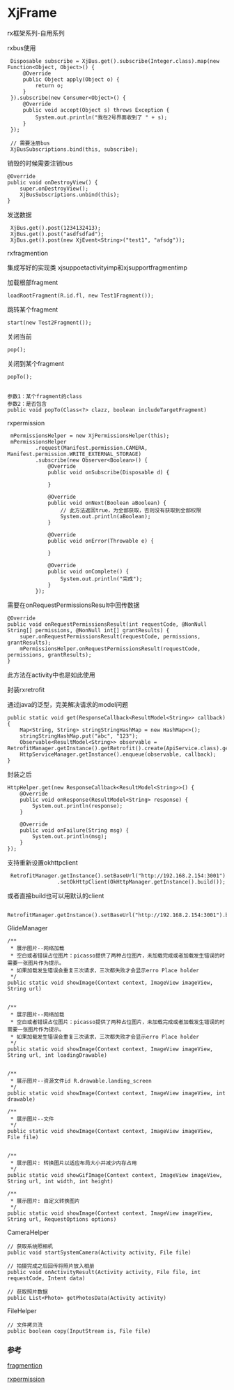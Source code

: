 # XjFrame

rx框架系列-自用系列


rxbus使用

     Disposable subscribe = XjBus.get().subscribe(Integer.class).map(new Function<Object, Object>() {
         @Override
         public Object apply(Object o) {
             return o;
         }
     }).subscribe(new Consumer<Object>() {
         @Override
         public void accept(Object s) throws Exception {
             System.out.println("我在2号界面收到了 " + s);
         }
     });

     // 需要注册bus
     XjBusSubscriptions.bind(this, subscribe);

销毁的时候需要注销bus

    @Override
    public void onDestroyView() {
        super.onDestroyView();
        XjBusSubscriptions.unbind(this);
    }

发送数据

     XjBus.get().post(1234132413);
     XjBus.get().post("asdfsdfad");
     XjBus.get().post(new XjEvent<String>("test1", "afsdg"));

rxfragmention

集成写好的实现类
xjsuppoetactivityimp和xjsupportfragmentimp

加载根部fragment

    loadRootFragment(R.id.fl, new Test1Fragment());

跳转某个fragment

    start(new Test2Fragment());

关闭当前

    pop();

关闭到某个fragment

    popTo();


    参数1：某个fragment的class
    参数2：是否包含
    public void popTo(Class<?> clazz, boolean includeTargetFragment)


rxpermission

     mPermissionsHelper = new XjPermissionsHelper(this);
     mPermissionsHelper
             .request(Manifest.permission.CAMERA, Manifest.permission.WRITE_EXTERNAL_STORAGE)
             .subscribe(new Observer<Boolean>() {
                 @Override
                 public void onSubscribe(Disposable d) {

                 }

                 @Override
                 public void onNext(Boolean aBoolean) {
                     // 此方法返回true，为全部获取，否则没有获取到全部权限
                     System.out.println(aBoolean);
                 }

                 @Override
                 public void onError(Throwable e) {

                 }

                 @Override
                 public void onComplete() {
                     System.out.println("完成");
                 }
             });

需要在onRequestPermissionsResult中回传数据

    @Override
    public void onRequestPermissionsResult(int requestCode, @NonNull String[] permissions, @NonNull int[] grantResults) {
        super.onRequestPermissionsResult(requestCode, permissions, grantResults);
        mPermissionsHelper.onRequestPermissionsResult(requestCode, permissions, grantResults);
    }

此方法在activity中也是如此使用


封装rxretrofit

通过java的泛型，完美解决请求的model问题

    public static void get(ResponseCallback<ResultModel<String>> callback) {
        Map<String, String> stringStringHashMap = new HashMap<>();
        stringStringHashMap.put("abc", "123");
        Observable<ResultModel<String>> observable = RetrofitManager.getInstance().getRetrofit().create(ApiService.class).get(stringStringHashMap);
        HttpServiceManager.getInstance().enqueue(observable, callback);
    }

封装之后

    HttpHelper.get(new ResponseCallback<ResultModel<String>>() {
        @Override
        public void onResponse(ResultModel<String> response) {
            System.out.println(response);
        }

        @Override
        public void onFailure(String msg) {
            System.out.println(msg);
        }
    });


支持重新设置okhttpclient


     RetrofitManager.getInstance().setBaseUrl("http://192.168.2.154:3001")
                    .setOkHttpClient(OkHttpManager.getInstance().build());

或者直接build也可以用默认的client

     RetrofitManager.getInstance().setBaseUrl("http://192.168.2.154:3001").build();


GlideManager

    /**
     * 展示图片--网络加载
     * 空白或者错误占位图片：picasso提供了两种占位图片，未加载完成或者加载发生错误的时需要一张图片作为提示。
     * 如果加载发生错误会重复三次请求，三次都失败才会显示erro Place holder
     */
    public static void showImage(Context context, ImageView imageView, String url)


    /**
     * 展示图片--网络加载
     * 空白或者错误占位图片：picasso提供了两种占位图片，未加载完成或者加载发生错误的时需要一张图片作为提示。
     * 如果加载发生错误会重复三次请求，三次都失败才会显示erro Place holder
     */
    public static void showImage(Context context, ImageView imageView, String url, int loadingDrawable)


    /**
     * 展示图片--资源文件id R.drawable.landing_screen
     */
    public static void showImage(Context context, ImageView imageView, int drawable)

    /**
     * 展示图片--文件
     */
    public static void showImage(Context context, ImageView imageView, File file)


    /**
     * 展示图片: 转换图片以适应布局大小并减少内存占用
     */
    public static void showGifImage(Context context, ImageView imageView, String url, int width, int height)

    /**
     * 展示图片: 自定义转换图片
     */
    public static void showImage(Context context, ImageView imageView, String url, RequestOptions options)


CameraHelper

    // 获取系统照相机
    public void startSystemCamera(Activity activity, File file)

    // 拍摄完成之后回传将照片放入相册
    public void onActivityResult(Activity activity, File file, int requestCode, Intent data)

    // 获取照片数据
    public List<Photo> getPhotosData(Activity activity)

FileHelper

    // 文件拷贝流
    public boolean copy(InputStream is, File file)



### 参考


[fragmention](https://github.com/YoKeyword/Fragmentation)


[rxpermission](https://github.com/tbruyelle/RxPermissions)
